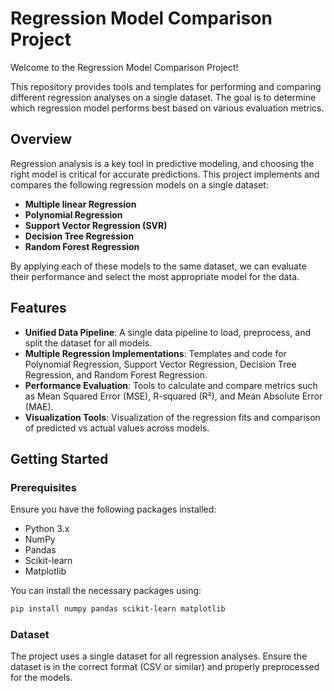 # Regression Model Comparison Project

Welcome to the Regression Model Comparison Project!

This repository provides tools and templates for performing and comparing different regression analyses on a single dataset. The goal is to determine which regression model performs best based on various evaluation metrics.

## Overview

Regression analysis is a key tool in predictive modeling, and choosing the right model is critical for accurate predictions. This project implements and compares the following regression models on a single dataset:

- **Multiple linear Regression**
- **Polynomial Regression**
- **Support Vector Regression (SVR)**
- **Decision Tree Regression**
- **Random Forest Regression**

By applying each of these models to the same dataset, we can evaluate their performance and select the most appropriate model for the data.

## Features

- **Unified Data Pipeline**: A single data pipeline to load, preprocess, and split the dataset for all models.
- **Multiple Regression Implementations**: Templates and code for Polynomial Regression, Support Vector Regression, Decision Tree Regression, and Random Forest Regression.
- **Performance Evaluation**: Tools to calculate and compare metrics such as Mean Squared Error (MSE), R-squared (R²), and Mean Absolute Error (MAE).
- **Visualization Tools**: Visualization of the regression fits and comparison of predicted vs actual values across models.

## Getting Started

### Prerequisites

Ensure you have the following packages installed:

- Python 3.x
- NumPy
- Pandas
- Scikit-learn
- Matplotlib

You can install the necessary packages using:

```bash
pip install numpy pandas scikit-learn matplotlib 
```

### Dataset

The project uses a single dataset for all regression analyses. Ensure the dataset is in the correct format (CSV or similar) and properly preprocessed for the models.

